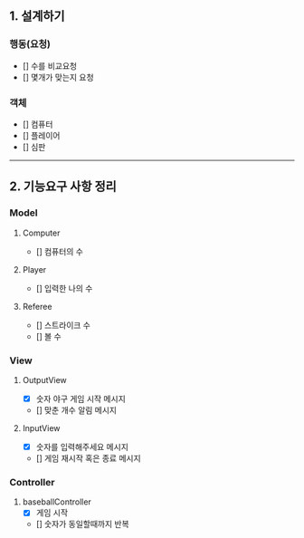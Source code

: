 ## 1. 설계하기
### 행동(요청)
- [] 수를 비교요청
- [] 몇개가 맞는지 요청

### 객체
- [] 컴퓨터
- [] 플레이어
- [] 심판

---

## 2. 기능요구 사항 정리

### Model
1. Computer
   - [] 컴퓨터의 수

2. Player
   - [] 입력한 나의 수

3. Referee
   - [] 스트라이크 수
   - [] 볼 수


### View

1. OutputView
    - [x] 숫자 야구 게임 시작 메시지
    - [] 맞춘 개수 알림 메시지

2. InputView
    - [x] 숫자를 입력해주세요 메시지
    - [] 게임 재시작 혹은 종료 메시지

### Controller
1. baseballController
   - [x] 게임 시작
   - [] 숫자가 동일할때까지 반복